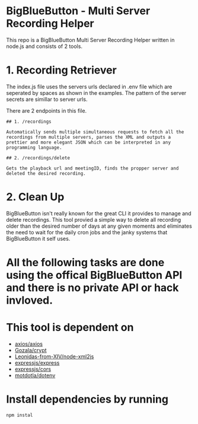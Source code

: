 # BigBlueButton - Multi Server Recording Helper

This repo is a BigBlueButton Multi Server Recording Helper written in node.js and consists of 2 tools.

# 1. Recording Retriever

The index.js file uses the servers urls declared in .env file which are seperated by spaces as shown in the examples.
The pattern of the server secrets are simillar to server urls.

There are 2 endpoints in this file.

    ## 1. /recordings

    Automatically sends multiple simultaneous requests to fetch all the recordings from multiple servers, parses the XML and outputs a prettier and more elegant JSON which can be interpreted in any programming language.

    ## 2. /recordings/delete

    Gets the playback url and meetingID, finds the propper server and deleted the desired recording.

# 2. Clean Up

BigBlueButton isn't really known for the great CLI it provides to manage and delete recordings.
This tool provied a simple way to delete all recording older than the desired number of days at any given moments and eliminates the need to wait for the daily cron jobs and the janky systems that BigBlueButton it self uses.

# All the following tasks are done using the offical BigBlueButton API and there is no private API or hack invloved.

# This tool is dependent on

-   [axios/axios](https://github.com/axios/axios)
-   [Gozala/crypt](https://github.com/Gozala/crypto)
-   [Leonidas-from-XIV/node-xml2js](https://github.com/Leonidas-from-XIV/node-xml2js)
-   [expressjs/express](https://github.com/expressjs/express)
-   [expressjs/cors](https://github.com/expressjs/cors)
-   [motdotla/dotenv](https://github.com/motdotla/dotenv)

# Install dependencies by running

`npm instal`
